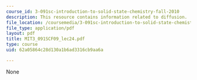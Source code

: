 ```yaml
---
course_id: 3-091sc-introduction-to-solid-state-chemistry-fall-2010
description: This resource contains information related to diffusion.
file_location: /coursemedia/3-091sc-introduction-to-solid-state-chemistry-fall-2010/62a05864c28d130a1b6ad3316cb9aa6a_MIT3_091SCF09_lec24.pdf
file_type: application/pdf
layout: pdf
title: MIT3_091SCF09_lec24.pdf
type: course
uid: 62a05864c28d130a1b6ad3316cb9aa6a

---
```

None